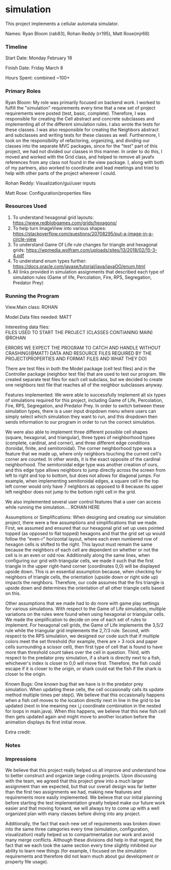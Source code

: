 simulation
====

This project implements a cellular automata simulator.

Names: Ryan Bloom (rab83), Rohan Reddy (rr195), Matt Rose(mjr68)

### Timeline

Start Date: Monday February 18

Finish Date: Friday March 8

Hours Spent: combined ~100+

### Primary Roles
Ryan Bloom: My role was primarily focused on backend work.  I worked to fulfill the "simulation" requirements every time that a new set of project requirements were posted (test, basic, complete).  Therefore, I was responsible for creating the Cell abstract and concrete subclasses and implementing all of the different simulation rules.  I also wrote the tests for these classes.  I was also responsible for creating the Neighbors abstract and subclasses and writing tests for these classes as well.  Furthermore, I took on the responsibility of refactoring, organizing, and dividing our classes into the separate MVC packages, since for the "test" part of this project, we had not divided our classes in this manner. In order to do this, I moved and worked with the Grid class, and helped to remove all javafx references from any class not found in the view package.  I, along with both of my partners, also worked to coordinate and lead meetings and tried to help with other parts of the project wherever I could.      

Rohan Reddy: Visualization/gui/user inputs

Matt Rose: Configuration/properties files

### Resources Used
1) To understand hexagonal grid layouts:  https://www.redblobgames.com/grids/hexagons/
2) To help turn ImageView into various shapes: https://stackoverflow.com/questions/20708295/put-a-image-in-a-circle-view
3) To understand Game Of Life rule changes for triangle and hexagonal grids: https://wpmedia.wolfram.com/uploads/sites/13/2018/02/15-3-4.pdf
4) To understand enum types further: https://docs.oracle.com/javase/tutorial/java/javaOO/enum.html
5) All links provided in simulation assignments that described each type of simulation rules (Game of life, Percolation, Fire, RPS, Segregation, Predator Prey)


### Running the Program

View.Main class: ROHAN

Model.Data files needed: MATT

Interesting data files:  
FILES USED TO START THE PROJECT (CLASSES CONTIANING MAIN) @ROHAN 

ERRORS WE EXPECT THE PROGRAM TO CATCH AND HANDLE WITHOUT CRASHING(@MATT)
DATA AND RESOURCE FILES REQUIRED BY THE PROJECT(PROPERTIES AND FORMAT FILES AND WHAT THEY DO)

There are test files in both the Model package (cell test files) and in the Controller package (neighbor test file) that are used to test our program.  We created separate test files for each cell subclass, but we decided to create one neighbors test file that reaches all of the neighbor subclasses anyway.   

Features implemented: We were able to successfully implement all six types of simulations required for this project, including Game of Life, Percolation, Fire, RPS, Segregation, and Predator Prey.  In order to switch between these simulation types, there is a user input dropdown menu where users can simply select which simulation they want to run, and this dropdown then sends information to our program in order to run the correct simulation.  

We were also able to implement three different possible cell shapes (square, hexagonal, and triangular), three types of neighborhood types (complete, cardinal, and corner), and three different edge conditions (toroidal, finite, and semitoroidal).  The corner neighborhood type was a feature that we made up, where only neighbors touching the current cell's corner are counted.  In other words, it is the exact opposite of the cardinal neighborhood.  The semitoroidal edge type was another creation of ours, and this edge type allows neighbors to jump directly across the screen from left to right and top to bottom, but does not allows for diagonal jumps.  For example, when implementing semitoroidal edges, a square cell in the top left corner would only have 7 neighbors as opposed to 8 because its upper left neighbor does not jump to the bottom right cell in the grid. 

We also implemented several user control features that a user can access while running the simulation.... ROHAN HERE
   

Assumptions or Simplifications:  When designing and creating our simulation project, there were a few assumptions and simplifications that we made.  First, we assumed and ensured that our hexagonal grid set up uses pointed topped (as opposed to flat topped) hexagons and that the grid set up would follow the "even-r" horizontal layout, where each even numbered row of hexagon cells is shifted to the right.  This layout must remain the same because the neighbors of each cell are dependent on whether or not the cell is in an even or odd row.  Additionally along the same lines, when configuring our grid with triangular cells, we made it such that the first triangle in the upper right-hand corner (coordinates 0,0) will be displayed upside down.  This is an essential assumption because, when checking for neighbors of triangle cells, the orientation (upside down or right side up) impacts the neighbors.  Therefore, our code assumes that the firs triangle is upside down and determines the orientation of all other triangle cells based on this.    

Other assumptions that we made had to do more with game play settings for various simulations.  With respect to the Game of Life simulation, multiple variations on the rules were found when using hexagonal or triangular cells.  We made the simplification to decide on one of each set of rules to implement.  For hexagonal cell grids, the Game of Life implements the 3,5/2 rule while the triangular grid implements the 2,7/3 rule.  Second, with respect to the RPS simulation, we designed our code such that if multiple colors meet the set threshold (for example, there are > 3 rock and paper cells surrounding a scissor cell), then first type of cell that is found to have more than threshold count takes over the cell in question.  Third, with respect to the predator prey simulation, if a shark is directly next to a fish, whichever's index is closer to 0,0 will move first.  Therefore, the fish could escape if it is closer to the origin, or shark could eat the fish if the shark is closer to the origin.

Known Bugs: One known bug that we have is in the predator prey simulation.  When updating these cells, the cell occasionally calls its update method multiple times per step().  We believe that this occasionally happens when a fish cell moves to the location directly next in line in the grid to be updated (next in line meaning nex i,j coordinate combination in the nested for loops in main.java).  When this happens, we believe that this new fish cell then gets updated again and might move to another location before the animation displays its first initial move.   

Extra credit:


### Notes


### Impressions
We believe that this project really helped us all improve and understand how to better construct and organize large coding projects.  Upon discussing with the team, we agreed that this project grew into a much larger assignment than we expected, but that our overall design was far better than the first two assignments we had, making new features and requirements more easily implemented.  We believe that our initial planning before starting the test implementation greatly helped make our future work easier and that moving forward, we will always try to come up with a well organized plan with many classes before diving into any project.  

Additionally, the fact that each new set of requirements was broken down into the same three categories every time (simulation, configuration, visualization) really helped us to compartmentalize our work and avoid many merge conflicts.  Although these divisions did help in that regard, the fact that we each took the same section every time slightly inhibited our ability to learn new things (for example, I focused on the simulation requirements and therefore did not learn much about gui development or property file usage).  
